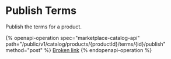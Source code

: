 # Publish Terms

Publish the terms for a product.

{% openapi-operation spec="marketplace-catalog-api" path="/public/v1/catalog/products/{productId}/terms/{id}/publish" method="post" %}
[Broken link](broken-reference)
{% endopenapi-operation %}

